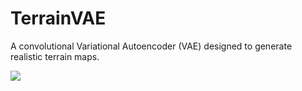 # TerrainVAE

A convolutional Variational Autoencoder (VAE) designed to generate realistic terrain maps.

<img src="results/progress.gif"></img>